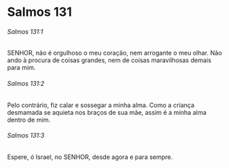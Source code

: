 # Salmos 131

###### Salmos 131:1

SENHOR, não é orgulhoso o meu coração, nem arrogante o meu olhar. Não ando à procura de coisas grandes, nem de coisas maravilhosas demais para mim.

###### Salmos 131:2

Pelo contrário, fiz calar e sossegar a minha alma. Como a criança desmamada se aquieta nos braços de sua mãe, assim é a minha alma dentro de mim.

###### Salmos 131:3

Espere, ó Israel, no SENHOR, desde agora e para sempre.

